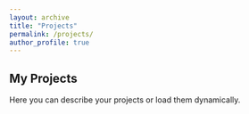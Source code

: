 ```yaml
---
layout: archive
title: "Projects"
permalink: /projects/
author_profile: true
---
```


## My Projects

Here you can describe your projects or load them dynamically.
